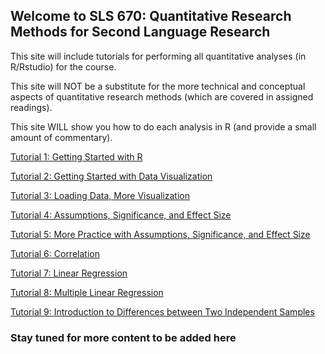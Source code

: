 ## Welcome to SLS 670: Quantitative Research Methods for Second Language Research

This site will include tutorials for performing all quantitative analyses (in R/Rstudio) for the course.

This site will NOT be a substitute for the more technical and conceptual aspects of quantitative research methods (which are covered in assigned readings).

This site WILL show you how to do each analysis in R (and provide a small amount of commentary).

[Tutorial 1: Getting Started with R](https://kristopherkyle.github.io/SLS-670/docs/1_Getting_started.html)


[Tutorial 2: Getting Started with Data Visualization](https://kristopherkyle.github.io/SLS-670/docs/2_getting_started_vis_data.html)

[Tutorial 3: Loading Data, More Visualization](https://kristopherkyle.github.io/SLS-670/docs/3_Loading_data_assumptions.html)

[Tutorial 4: Assumptions, Significance, and Effect Size](https://kristopherkyle.github.io/SLS-670/docs/4_Significance_and_Effect_Sizes.html)

[Tutorial 5: More Practice with Assumptions, Significance, and Effect Size](https://kristopherkyle.github.io/SLS-670/docs/5_distribution_exercises.html)

[Tutorial 6: Correlation](https://kristopherkyle.github.io/SLS-670/docs/6_Correlations.html)

[Tutorial 7: Linear Regression](https://kristopherkyle.github.io/SLS-670/docs/7_Simple_Regression.html)

[Tutorial 8: Multiple Linear Regression](https://kristopherkyle.github.io/SLS-670/docs/8_Multiple_Regression.html)

[Tutorial 9: Introduction to Differences between Two Independent Samples](https://kristopherkyle.github.io/SLS-670/docs/9_Two_Independent_Samples.html)

### Stay tuned for more content to be added here


